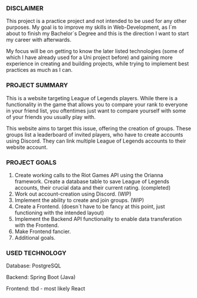 ### DISCLAIMER
This project is a practice project and not intended to be used for any other purposes. My goal is to improve my skills in Web-Development, as I´m about to finish my Bachelor´s Degree and this is the direction I want to start my career with afterwards.

My focus will be on getting to know the later listed technologies (some of which I have already used for a Uni project before) and gaining more experience in creating and building projects, while trying to implement best practices as much as I can.

### PROJECT SUMMARY
This is a website targeting League of Legends players. While there is a functionality in the game that allows you to compare your rank to everyone in your friend list, you oftentimes just want to compare yourself with some of your friends you usually play with.

This website aims to target this issue, offering the creation of groups. These groups list a leaderboard of invited players, who have to create accounts using Discord. They can link multiple League of Legends accounts to their website account.

### PROJECT GOALS
1.  Create working calls to the Riot Games API using the Orianna framework. Create a database table to save League of Legends accounts, their crucial data and their current rating. (completed)
2.  Work out account-creation using Discord. (WIP)
3.  Implement the ability to create and join groups. (WIP)
4.  Create a Frontend. (doesn´t have to be fancy at this point, just functioning with the intended layout)
5.  Implement the Backend API functionality to enable data transferation with the Frontend.
6.  Make Frontend fancier.
7.  Additional goals.

### USED TECHNOLOGY
Database:  PostgreSQL

Backend:   Spring Boot (Java)

Frontend:  tbd - most likely React
